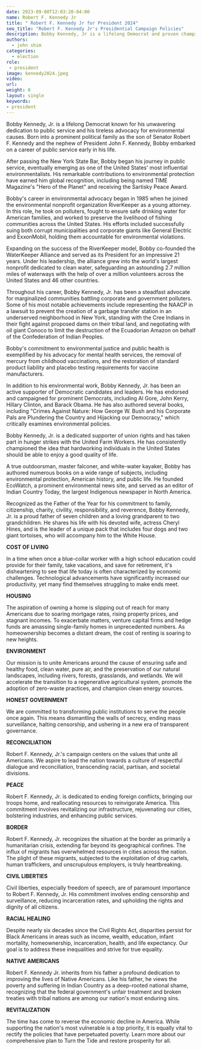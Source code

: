 ```yaml
---
date: 2023-09-08T12:03:20-04:00
name: Robert F. Kennedy Jr
title: " Robert F. Kennedy Jr for President 2024"
seo_title: "Robert F. Kennedy Jr's Presidential Campaign Policies"
description: Bobby Kennedy, Jr is a lifelong Democrat and proven champion of the American people
authors:
  - john shim
categories:
  - election
role:
 - president
image: kennedy2024.jpeg
video:
url: 
weight: 0
layout: single
keywords:
- president
---
```


Bobby Kennedy, Jr. is a lifelong Democrat known for his unwavering dedication to public service and his tireless advocacy for environmental causes. Born into a prominent political family as the son of Senator Robert F. Kennedy and the nephew of President John F. Kennedy, Bobby embarked on a career of public service early in his life.

After passing the New York State Bar, Bobby began his journey in public service, eventually emerging as one of the United States' most influential environmentalists. His remarkable contributions to environmental protection have earned him global recognition, including being named TIME Magazine's "Hero of the Planet" and receiving the Sartisky Peace Award.

Bobby's career in environmental advocacy began in 1985 when he joined the environmental nonprofit organization RiverKeeper as a young attorney. In this role, he took on polluters, fought to ensure safe drinking water for American families, and worked to preserve the livelihood of fishing communities across the United States. His efforts included successfully suing both corrupt municipalities and corporate giants like General Electric and ExxonMobil, holding them accountable for environmental violations.

Expanding on the success of the RiverKeeper model, Bobby co-founded the WaterKeeper Alliance and served as its President for an impressive 21 years. Under his leadership, the alliance grew into the world's largest nonprofit dedicated to clean water, safeguarding an astounding 2.7 million miles of waterways with the help of over a million volunteers across the United States and 46 other countries.

Throughout his career, Bobby Kennedy, Jr. has been a steadfast advocate for marginalized communities battling corporate and government polluters. Some of his most notable achievements include representing the NAACP in a lawsuit to prevent the creation of a garbage transfer station in an underserved neighborhood in New York, standing with the Cree Indians in their fight against proposed dams on their tribal land, and negotiating with oil giant Conoco to limit the destruction of the Ecuadorian Amazon on behalf of the Confederation of Indian Peoples.

Bobby's commitment to environmental justice and public health is exemplified by his advocacy for mental health services, the removal of mercury from childhood vaccinations, and the restoration of standard product liability and placebo testing requirements for vaccine manufacturers.

In addition to his environmental work, Bobby Kennedy, Jr. has been an active supporter of Democratic candidates and leaders. He has endorsed and campaigned for prominent Democrats, including Al Gore, John Kerry, Hillary Clinton, and Barack Obama. He has also authored several books, including "Crimes Against Nature: How George W. Bush and his Corporate Pals are Plundering the Country and Hijacking our Democracy," which critically examines environmental policies.

Bobby Kennedy, Jr. is a dedicated supporter of union rights and has taken part in hunger strikes with the United Farm Workers. He has consistently championed the idea that hardworking individuals in the United States should be able to enjoy a good quality of life.

A true outdoorsman, master falconer, and white-water kayaker, Bobby has authored numerous books on a wide range of subjects, including environmental protection, American history, and public life. He founded EcoWatch, a prominent environmental news site, and served as an editor of Indian Country Today, the largest Indigenous newspaper in North America.

Recognized as the Father of the Year for his commitment to family, citizenship, charity, civility, responsibility, and reverence, Bobby Kennedy, Jr. is a proud father of seven children and a loving grandparent to two grandchildren. He shares his life with his devoted wife, actress Cheryl Hines, and is the leader of a unique pack that includes four dogs and two giant tortoises, who will accompany him to the White House.

**COST OF LIVING**

In a time when once a blue-collar worker with a high school education could provide for their family, take vacations, and save for retirement, it's disheartening to see that life today is often characterized by economic challenges. Technological advancements have significantly increased our productivity, yet many find themselves struggling to make ends meet.

**HOUSING**

The aspiration of owning a home is slipping out of reach for many Americans due to soaring mortgage rates, rising property prices, and stagnant incomes. To exacerbate matters, venture capital firms and hedge funds are amassing single-family homes in unprecedented numbers. As homeownership becomes a distant dream, the cost of renting is soaring to new heights.

**ENVIRONMENT**

Our mission is to unite Americans around the cause of ensuring safe and healthy food, clean water, pure air, and the preservation of our natural landscapes, including rivers, forests, grasslands, and wetlands. We will accelerate the transition to a regenerative agricultural system, promote the adoption of zero-waste practices, and champion clean energy sources.

**HONEST GOVERNMENT**

We are committed to transforming public institutions to serve the people once again. This means dismantling the walls of secrecy, ending mass surveillance, halting censorship, and ushering in a new era of transparent governance.

**RECONCILIATION**

Robert F. Kennedy, Jr.'s campaign centers on the values that unite all Americans. We aspire to lead the nation towards a culture of respectful dialogue and reconciliation, transcending racial, partisan, and societal divisions.

**PEACE**

Robert F. Kennedy, Jr. is dedicated to ending foreign conflicts, bringing our troops home, and reallocating resources to reinvigorate America. This commitment involves revitalizing our infrastructure, rejuvenating our cities, bolstering industries, and enhancing public services.

**BORDER**

Robert F. Kennedy, Jr. recognizes the situation at the border as primarily a humanitarian crisis, extending far beyond its geographical confines. The influx of migrants has overwhelmed resources in cities across the nation. The plight of these migrants, subjected to the exploitation of drug cartels, human traffickers, and unscrupulous employers, is truly heartbreaking.

**CIVIL LIBERTIES**

Civil liberties, especially freedom of speech, are of paramount importance to Robert F. Kennedy, Jr. His commitment involves ending censorship and surveillance, reducing incarceration rates, and upholding the rights and dignity of all citizens.

**RACIAL HEALING**

Despite nearly six decades since the Civil Rights Act, disparities persist for Black Americans in areas such as income, wealth, education, infant mortality, homeownership, incarceration, health, and life expectancy. Our goal is to address these inequalities and strive for true equality.

**NATIVE AMERICANS**

Robert F. Kennedy Jr. inherits from his father a profound dedication to improving the lives of Native Americans. Like his father, he views the poverty and suffering in Indian Country as a deep-rooted national shame, recognizing that the federal government's unfair treatment and broken treaties with tribal nations are among our nation's most enduring sins.

**REVITALIZATION**

The time has come to reverse the economic decline in America. While supporting the nation's most vulnerable is a top priority, it is equally vital to rectify the policies that have perpetuated poverty. Learn more about our comprehensive plan to Turn the Tide and restore prosperity for all.